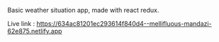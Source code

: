 Basic weather situation app, made with react redux.

Live link : https://634ac81201ec293614f840d4--mellifluous-mandazi-62e875.netlify.app
